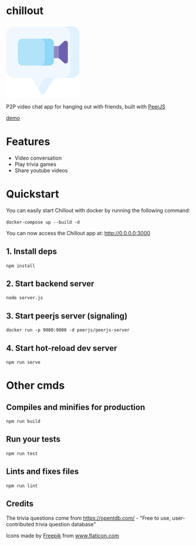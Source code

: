 # chillout

<img
  src="public/img/icon.png"
  alt="chillout"
  width="200"
/>

P2P video chat app for hanging out with friends, built with [PeerJS](https://peerjs.com/)

[demo](https://chillout.onrender.com)

# Features

- Video conversation
- Play trivia games
- Share youtube videos

# Quickstart

You can easily start Chillout with docker by running the following command:

`docker-compose up --build -d`

You can now access the Chillout app at: http://0.0.0.0:3000

## 1. Install deps
  ```
  npm install
  ```
## 2. Start backend server
  ```
  node server.js
  ```
## 3. Start peerjs server (signaling)
  ```
  docker run -p 9000:9000 -d peerjs/peerjs-server
  ```
## 4. Start hot-reload dev server
  ```
  npm run serve
  ```

# Other cmds

## Compiles and minifies for production
```
npm run build
```

## Run your tests
```
npm run test
```

## Lints and fixes files
```
npm run lint
```

## Credits
The trivia questions come from https://opentdb.com/ - "Free to use, user-contributed trivia question database"

<div>Icons made by <a href="https://www.flaticon.com/authors/freepik" title="Freepik">Freepik</a> from <a href="https://www.flaticon.com/" title="Flaticon">www.flaticon.com</a></div>
